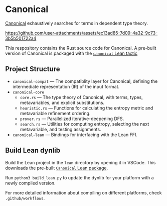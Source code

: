 # Canonical

[Canonical](https://chasenorman.com) exhaustively searches for terms in dependent type theory. 

https://github.com/user-attachments/assets/ec13ad85-7d09-4a32-9c73-3b5b501722a4

This respository contains the Rust source code for Canonical. A pre-built version of Canonical is packaged with the [`canonical` Lean tactic](https://github.com/chasenorman/CanonicalLean)

## Project Structure

- `canonical-compat` — The compatiblity layer for Canonical, defining the intermediate representation (IR) of the input format.
- `canonical-core`
    - `core.rs` — The type theory of Canonical, with terms, types, metavariables, and explicit substitutions.
    - `heuristic.rs` — Functions for calculating the entropy metric and metavariable refinement ordering.
    - `prover.rs` — Parallelized iterative-deepening DFS.
    - `search.rs` — Utilities for computing entropy, selecting the next metavariable, and testing assignments.
- `canonical-lean` — Bindings for interfacing with the Lean FFI.

## Build Lean dynlib

Build the Lean project in the `lean` directory by opening it in VSCode. This downloads the pre-built [`Canonical` Lean package](https://github.com/chasenorman/CanonicalLean).

Run `python3 build_lean.py` to update the dynlib for your platform with a newly compiled version. 

For more detailed information about compiling on different platforms, check `.github/workflows`.